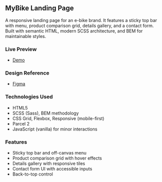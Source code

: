 ## MyBike Landing Page

A responsive landing page for an e-bike brand. It features a sticky top bar with menu, product comparison grid, details gallery, and a contact form. Built with semantic HTML, modern SCSS architecture, and BEM for maintainable styles.

### Live Preview
- [Demo](https://Chips666.github.io/layout_landing-page/)

### Design Reference
- [Figma](https://www.figma.com/file/NZQAIydtHo5QkINyGLHNcq/BIKE-New-Version?node-id=0%3A1)

### Technologies Used
- HTML5
- SCSS (Sass), BEM methodology
- CSS Grid, Flexbox, Responsive (mobile-first)
- Parcel 2
- JavaScript (vanilla) for minor interactions

### Features
- Sticky top bar and off-canvas menu
- Product comparison grid with hover effects
- Details gallery with responsive tiles
- Contact form UI with accessible inputs
- Back-to-top control

